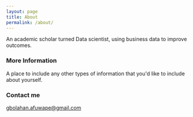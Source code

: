 ```yaml
---
layout: page
title: About
permalink: /about/
---
```


An academic scholar turned Data scientist, using business data to improve outcomes.

### More Information

A place to include any other types of information that you'd like to include about yourself.

### Contact me

[gbolahan.afuwape@gmail.com](mailto:gbolahan.afuwape@gmail.com)
